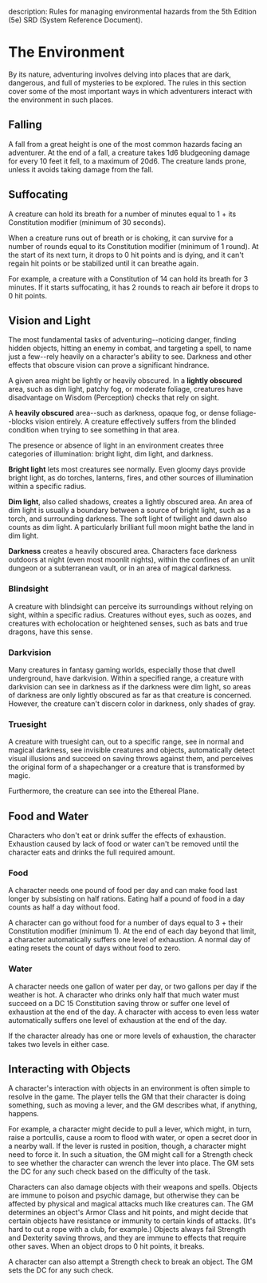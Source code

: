 description: Rules for managing environmental hazards from the 5th Edition (5e) SRD (System Reference Document).

# The Environment 
By its nature, adventuring involves delving into places that are dark, dangerous, and full of mysteries to be explored. The rules in this section cover some of the most important ways in which adventurers interact with the environment in such places. 

## Falling 
A fall from a great height is one of the most common hazards facing an adventurer. At the end of a fall, a creature takes 1d6 bludgeoning damage for every 10 feet it fell, to a maximum of 20d6. The creature lands prone, unless it avoids taking damage from the fall. 

## Suffocating 
A creature can hold its breath for a number of minutes equal to 1 + its Constitution modifier (minimum of 30 seconds).

When a creature runs out of breath or is choking, it can survive for a number of rounds equal to its Constitution modifier (minimum of 1 round). At the start of its next turn, it drops to 0 hit points and is dying, and it can't regain hit points or be stabilized until it can breathe again.

For example, a creature with a Constitution of 14 can hold its breath for 3 minutes. If it starts suffocating, it has 2 rounds to reach air before it drops to 0 hit points. 

## Vision and Light 
The most fundamental tasks of adventuring--noticing danger, finding hidden objects, hitting an enemy in combat, and targeting a spell, to name just a few--rely heavily on a character's ability to see. Darkness and other effects that obscure vision can prove a significant hindrance.

A given area might be lightly or heavily obscured. In a **lightly obscured** area, such as dim light, patchy fog, or moderate foliage, creatures have disadvantage on Wisdom (Perception) checks that rely on sight.

A **heavily obscured** area--such as darkness, opaque fog, or dense foliage--blocks vision entirely. A creature effectively suffers from the blinded condition when trying to see something in that area.


The presence or absence of light in an environment creates three categories of illumination: bright light, dim light, and darkness.

**Bright light** lets most creatures see normally. Even gloomy days provide bright light, as do torches, lanterns, fires, and other sources of illumination within a specific radius.

**Dim light**, also called shadows, creates a lightly obscured area. An area of dim light is usually a boundary between a source of bright light, such as a torch, and surrounding darkness. The soft light of twilight and dawn also counts as dim light. A particularly brilliant full moon might bathe the land in dim light.

**Darkness** creates a heavily obscured area. Characters face darkness outdoors at night (even most moonlit nights), within the confines of an unlit dungeon or a subterranean vault, or in an area of magical darkness. 

### Blindsight 
A creature with blindsight can perceive its surroundings without relying on sight, within a specific radius. Creatures without eyes, such as oozes, and creatures with echolocation or heightened senses, such as bats and true dragons, have this sense. 

### Darkvision 
Many creatures in fantasy gaming worlds, especially those that dwell underground, have darkvision. Within a specified range, a creature with darkvision can see in darkness as if the darkness were dim light, so areas of darkness are only lightly obscured as far as that creature is concerned. However, the creature can't discern color in darkness, only shades of gray. 

### Truesight 
A creature with truesight can, out to a specific range, see in normal and magical darkness, see invisible creatures and objects, automatically detect visual illusions and succeed on saving throws against them, and perceives the original form of a shapechanger or a creature that is transformed by magic.

Furthermore, the creature can see into the Ethereal Plane. 

## Food and Water 
Characters who don't eat or drink suffer the effects of exhaustion. Exhaustion caused by lack of food or water can't be removed until the character eats and drinks the full required amount. 

### Food 
A character needs one pound of food per day and can make food last longer by subsisting on half rations. Eating half a pound of food in a day counts as half a day without food.

A character can go without food for a number of days equal to 3 + their Constitution modifier (minimum 1). At the end of each day beyond that limit, a character automatically suffers one level of exhaustion. A normal day of eating resets the count of days without food to zero. 

### Water
A character needs one gallon of water per day, or two gallons per day if the weather is hot. A character who drinks only half that much water must succeed on a DC 15 Constitution saving throw or suffer one level of exhaustion at the end of the day. A character with access to even less water automatically suffers one level of exhaustion at the end of the day.

If the character already has one or more levels of exhaustion, the character takes two levels in either case. 

## Interacting with Objects 
A character's interaction with objects in an environment is often simple to resolve in the game. The player tells the GM that their character is doing something, such as moving a lever, and the GM describes what, if anything, happens.

For example, a character might decide to pull a lever, which might, in turn, raise a portcullis, cause a room to flood with water, or open a secret door in a nearby wall. If the lever is rusted in position, though, a character might need to force it. In such a situation, the GM might call for a Strength check to see whether the character can wrench the lever into place. The GM sets the DC for any such check based on the difficulty of the task.

Characters can also damage objects with their weapons and spells. Objects are immune to poison and psychic damage, but otherwise they can be affected by physical and magical attacks much like creatures can. The GM determines an object's Armor Class and hit points, and might decide that certain objects have resistance or immunity to certain kinds of attacks. (It's hard to cut a rope with a club, for example.) Objects always fail Strength and Dexterity saving throws, and they are immune to effects that require other saves. When an object drops to 0 hit points, it breaks.

A character can also attempt a Strength check to break an object. The GM sets the DC for any such check.